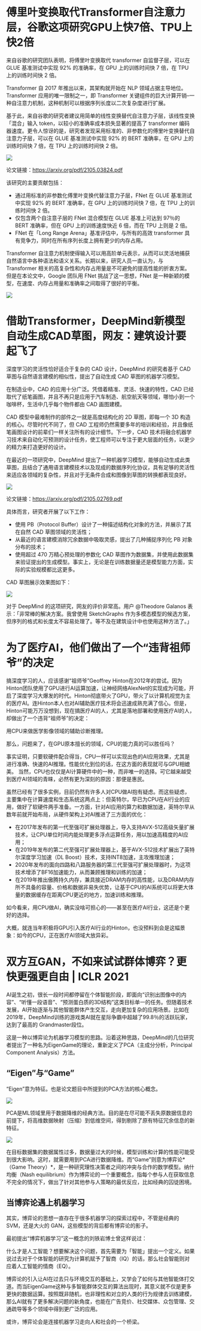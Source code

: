 # 傅里叶变换取代Transformer自注意力层，谷歌这项研究GPU上快7倍、TPU上快2倍

来自谷歌的研究团队表明，将傅里叶变换取代 transformer 自监督子层，可以在 GLUE 基准测试中实现 92% 的准确率，在 GPU 上的训练时间快 7 倍，在 TPU 上的训练时间快 2 倍。

Transformer 自 2017 年推出以来，其架构就开始在 NLP 领域占据主导地位。Transformer 应用的唯一限制之一，即 Transformer 关键组件的巨大计算开销–一种自注意力机制，这种机制可以根据序列长度以二次复杂度进行扩展。

基于此，来自谷歌的研究者建议用简单的线性变换替代自注意力子层，该线性变换「混合」输入 token，以较小的准确率成本损失显著的提高了 transformer 编码器速度。更令人惊讶的是，研究者发现采用标准的、非参数化的傅里叶变换替代自注意力子层，可以在 GLUE 基准测试中实现 92% 的 BERT 准确率，在 GPU 上的训练时间快 7 倍，在 TPU 上的训练时间快 2 倍。

![](./imgs/1.jpg)

论文链接：https://arxiv.org/pdf/2105.03824.pdf

该研究的主要贡献包括：

- 通过用标准的非参数化傅里叶变换代替注意力子层，FNet 在 GLUE 基准测试中实现 92% 的 BERT 准确率，在 GPU 上的训练时间快 7 倍，在 TPU 上的训练时间快 2 倍。
- 仅包含两个自注意子层的 FNet 混合模型在 GLUE 基准上可达到 97％的 BERT 准确率，但在 GPU 上的训练速度快近 6 倍，而在 TPU 上则是 2 倍。
- FNet 在「Long Range Arena」基准评估中，与所有的高效 transformer 具有竞争力，同时在所有序列长度上拥有更少的内存占用。

Transformer 自注意力机制使得输入可以用高阶单元表示，从而可以灵活地捕获自然语言中各种语法和语义关系。长期以来，研究人员一直认为，与 Transformer 相关的高复杂性和内存占用量是不可避免的提高性能的折衷方案。但是在本论文中，Google 团队用 FNet 挑战了这一思想，FNet 是一种新颖的模型，在速度、内存占用量和准确率之间取得了很好的平衡。

![](./imgs/2.jpg)

# 借助Transformer，DeepMind新模型自动生成CAD草图，网友：建筑设计要起飞了

深度学习的灵活性恰好适合于复杂的 CAD 设计，DeepMind 的研究者基于 CAD 草图与自然语言建模的相似性，提出了自动生成 CAD 草图的机器学习模型。

在制造业中，CAD 的应用十分广泛。凭借着精准、灵活、快速的特性，CAD 已经取代了纸笔画图，并且不再只是应用于汽车制造、航空航天等领域，哪怕小到一个咖啡杯，生活中几乎每个物件都由 CAD 画图建模。

CAD 模型中最难制作的部件之一就是高度结构化的 2D 草图，即每一个 3D 构造的核心。尽管时代不同了，但 CAD 工程师仍然需要多年的培训和经验，并且像纸笔画图设计的前辈们一样关注所有的设计细节。下一步，CAD 技术将融合机器学习技术来自动化可预测的设计任务，使工程师可以专注于更大层面的任务，以更少的精力来打造更好的设计。

在最近的一项研究中，DeepMind 提出了一种机器学习模型，能够自动生成此类草图，且结合了通用语言建模技术以及现成的数据序列化协议，具有足够的灵活性来适应各领域的复杂性，并且对于无条件合成和图像到草图的转换都表现良好。

![](./imgs/3.png)

论文链接：https://arxiv.org/pdf/2105.02769.pdf

具体而言，研究者开展了以下工作：

- 使用 PB（Protocol Buffer）设计了一种描述结构化对象的方法，并展示了其在自然 CAD 草图领域的灵活性；
- 从最近的语言建模消除冗余数据中吸取灵感，提出了几种捕捉序列化 PB 对象分布的技术；
- 使用超过 470 万精心预处理的参数化 CAD 草图作为数据集，并使用此数据集来验证提出的生成模型。事实上，无论是在训练数据量还是模型能力方面，实际的实验规模都比这更多。

CAD 草图展示效果图如下：

![](./imgs/4.gif)

对于 DeepMind 的这项研究，网友的评价非常高。用户 @Theodore Galanos 表示：「非常棒的解决方案。我曾使用 SketchGraphs 作为多模态模型的候选方案，但序列的格式和长度太不容易处理了。等不及在建筑设计中也使用这种方法了。」

# 为了医疗AI，他们做出了一个“违背祖师爷”的决定

搞深度学习的人，应该感谢“祖师爷”Geoffrey Hinton在2012年的尝试。因为Hinton团队使用了GPU进行AI运算加速，让神经网络AlexNet的实现成为可能，开启了深度学习大爆发的时代。Hinton彻底带火了GPU，带火了以计算机视觉为主的医疗AI。连Hinton本人也对AI辅助医疗技术将会迅速成熟充满了信心。但是，Hinton可能万万没想到，现在搞医疗AI的人，尤其是落地部署和使用医疗AI的人，却做出了一个违背“祖师爷”的决定：

用CPU来做医学影像领域的辅助诊断推理。

那么，问题来了，在GPU原本擅长的领域，CPU的能力真的可以胜任吗？

事实证明，只要软硬件配合得当，CPU一样可以实现出色的AI应用效果，尤其是进行准确、快速的AI推理。性能优化到位的话，在这方面的表现就可与GPU相媲美。 当然，CPU也仅仅是AI计算硬件中的一种，而非唯一的选择。可它越来越受到医疗AI领域的青睐，必然有更为深刻的原因：那便是惠民。

虽然已经有了很多实例，目前仍然有许多人对CPU做AI抱有疑虑。而这些疑虑，主要集中在计算速度和生态系统这两点上：但英特尔，早已为CPU在AI行业的应用，做好了软硬件两手准备。一方面，针对AI应用的算力和数据加速，英特尔早从数年前就开始布局，从硬件架构上对AI推进了三方面的优化：

- 在2017年发布的第一代至强可扩展处理器上，导入支持AVX-512高级矢量扩展技术，让CPU单位时间内能处理更多浮点运算任务，用以加速高精度的AI应用；
- 在2019年发布的第二代至强可扩展处理器上，基于AVX-512技术扩展出了英特尔深度学习加速（DL Boost）技术，支持INT8加速，主攻推理加速；
- 2020年发布的面向四路和八路服务器的第三代至强可扩展处理器时，为这项技术增添了BF16加速能力，从而兼顾推理和训练的加速；
- 在2019年推出傲腾持久内存，兼具接近DRAM内存的高性能，以及DRAM内存所不具备的容量、价格和数据非易失优势，让基于CPU的AI系统可以将更大体量的数据缓存在距离CPU更近的地方，加速训练和推理。

如今看来，用CPU做AI，确实没啥可担心的——甚至在医疗AI行业，这还是个更好的选择。

大概，就连当年积极将GPU引入医疗AI行业的Hinton，也没预料到会是这幅景象：如今的CPU，正在医疗AI领域大放异彩。

# 双方互GAN，不如来试试群体博弈？更快更强更自由 | ICLR 2021

AI诞生之初，很长一段时间都停留在个体智能阶段，即面向“识别出图像中的内容”、“听懂一段语音”、“预测蛋白质的3D结构”这类目标单一的任务。但随着技术发展，AI开始逐渐与其他智能群体产生交互，走向更加复杂的应用场景。比如在2019年，DeepMind训练的游戏类AI就在星际争霸中超越了99.8％的活跃玩家，达到了最高的 Grandmaster段位。

这是一种以博弈论为机器学习模型的思路。沿着这种思路，DeepMind的几位研究者提出了一种名为EigenGame的理论，重新定义了PCA（主成分分析，Principal Component Analysis）方法。

## “Eigen”与“Game”

“Eigen”意为特征。也是论文题目中所提到的PCA方法的核心概念。

![](./imgs/5.jpg)

PCA是ML领域里用于数据降维的经典方法。目的是在尽可能不丢失原数据信息的前提下，将高维数据映射（压缩）到低维空间，得到剔除了原有特征冗余信息的新特征。

![](./imgs/6.jpg)

在目标数据集的数据属性过多，数据量过大的时候，模型训练和计算的性能可能受到很大影响。这时，就需要用到PCA进行数据降维。而“Game”则意为博弈论*（Game Theory）*，是一种研究理性决策者之间的冲突与合作的数学模型。纳什均衡（Nash equilibrium）作为博弈论的一个重要概念，指每个参与人在获取信息不完全的情况下，做出了针对其他参与人策略的最优反应，比如经典的囚徒困境。

## 当博弈论遇上机器学习

其实，博弈论的思想一直存在于很多机器学习的探索过程中，不管是经典的 SVM，还是大火的 GAN，这些模型的背后都有博弈论的影子。

最初提出“博弈机器学习”这一概念的刘铁岩博士曾这样说过：

什么才是人工智能？想要解决这个问题，首先需要为「智能」提出一个定义。如果说过去对于个体智能的研究为计算机赋予了智商（IQ）的话，那么社会智能则对应着人工智能的情商（EQ）。

博弈论的引入让AI在过去只与环境交互的基础上，又学会了如何与其他智能体打交道。而当EigenGame这种与多智能群体交互的算法出现时，其意义就不仅是更多更快的数据运算。按照既非随机，也非理性和对立的人类的行为规律去训练建模，那么AI就有了更多解决问题的新角度，也能在广告竞价、社交媒体、众包管理、交通疏导等多个领域中得到更广泛的应用。

或许，博弈论会是连接机器学习走向人和社会的一个桥梁。